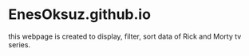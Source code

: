 # EnesOksuz.github.io
 this webpage is created to display, filter, sort data of Rick and Morty tv series.
